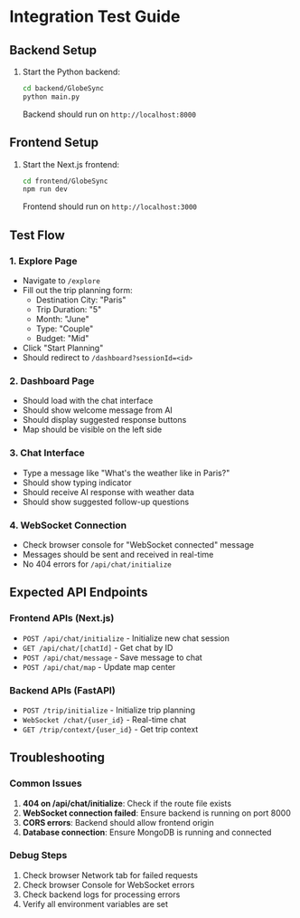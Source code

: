 # Integration Test Guide

## Backend Setup
1. Start the Python backend:
   ```bash
   cd backend/GlobeSync
   python main.py
   ```
   Backend should run on `http://localhost:8000`

## Frontend Setup
1. Start the Next.js frontend:
   ```bash
   cd frontend/GlobeSync
   npm run dev
   ```
   Frontend should run on `http://localhost:3000`

## Test Flow

### 1. Explore Page
- Navigate to `/explore`
- Fill out the trip planning form:
  - Destination City: "Paris"
  - Trip Duration: "5"
  - Month: "June"
  - Type: "Couple"
  - Budget: "Mid"
- Click "Start Planning"
- Should redirect to `/dashboard?sessionId=<id>`

### 2. Dashboard Page
- Should load with the chat interface
- Should show welcome message from AI
- Should display suggested response buttons
- Map should be visible on the left side

### 3. Chat Interface
- Type a message like "What's the weather like in Paris?"
- Should show typing indicator
- Should receive AI response with weather data
- Should show suggested follow-up questions

### 4. WebSocket Connection
- Check browser console for "WebSocket connected" message
- Messages should be sent and received in real-time
- No 404 errors for `/api/chat/initialize`

## Expected API Endpoints

### Frontend APIs (Next.js)
- `POST /api/chat/initialize` - Initialize new chat session
- `GET /api/chat/[chatId]` - Get chat by ID
- `POST /api/chat/message` - Save message to chat
- `POST /api/chat/map` - Update map center

### Backend APIs (FastAPI)
- `POST /trip/initialize` - Initialize trip planning
- `WebSocket /chat/{user_id}` - Real-time chat
- `GET /trip/context/{user_id}` - Get trip context

## Troubleshooting

### Common Issues
1. **404 on /api/chat/initialize**: Check if the route file exists
2. **WebSocket connection failed**: Ensure backend is running on port 8000
3. **CORS errors**: Backend should allow frontend origin
4. **Database connection**: Ensure MongoDB is running and connected

### Debug Steps
1. Check browser Network tab for failed requests
2. Check browser Console for WebSocket errors
3. Check backend logs for processing errors
4. Verify all environment variables are set
